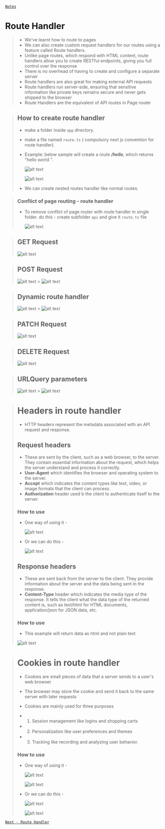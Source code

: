 [`Notes`](../../README.md)

# Route Handler

> - We've learnt how to route to pages
> - We can also create custom request handlers for our routes using a feature called Route handlers.
> - Unlike page routes, which respond with HTML content, route handlers allow you to
>   create RESTful endpoints, giving you full control over the response
> - There is no overhead of having to create and configure a separate server
> - Route handlers are also great for making external API requests
> - Route handlers run server-side, ensuring that sensitive information like private
>   keys remains secure and never gets shipped to the browser
> - Route Handlers are the equivalent of API routes in Page router

> ## How to create route handler
>
> - make a folder inside `app` directory.
> - make a file named `route.ts` ( compulsory next js convention for route handler).
> - Example: below sample will create a route **_/hello_**, which returns "hello world ".
>
>   ![alt text](image-1.png) 
>   
>   ![alt text](image.png)
>
> - We can create nested routes handler like normal routes.

> ### Conflict of page routing - route handler
>
> - To remove conflict of page router with route handler in single folder. do this - create subfolder `api` and give it `route.ts` file
>
>   ![alt text](image-2.png)

> ## GET Request
>
> ![alt text](Screenshot_20240731_120246.png)

> ## POST Request
>
> ![alt text](Screenshot_20240731_121314.png) > ![alt text](Screenshot_20240731_121251.png)

> ## Dynamic route handler
>
> ![alt text](Screenshot_20240731_130750.png) > ![alt text](Screenshot_20240731_130709.png)

> ## PATCH Request
>
> ![alt text](Screenshot_20240731_132113.png)

> ## DELETE Request
>
> ![alt text](image-3.png)

> ## URLQuery parameters
>
> ![alt text](image-4.png) > ![alt text](image-5.png)

> # Headers in route handler
>
> - HTTP headers represent the metadata associated with an API request and
>   response.
>
> ## Request headers
>
> - These are sent by the client, such as a web browser, to the server. They contain
>   essential information about the request, which helps the server understand and
>   process it correctly.
> - **User-Agent** which identifies the browser and operating system to the server.
> - **Accept** which indicates the content types like text, video, or image formats that
>   the client can process.
> - **Authorization** header used b the client to authenticate itself to the server.
>
> ### How to use
>
> - One way of using it -
>
>   ![alt text](image-7.png)
>
> - Or we can do this -
>
>   ![alt text](image-8.png)
>
> ## Response headers
>
> - These are sent back from the server to the client. They provide information about
>   the server and the data being sent in the response.
> - **Content-Type** header which indicates the media type of the response. It tells the
>   client what the data type of the returned content is, such as text/html for HTML
>   documents, application/json for JSON data, etc.
>
> ### How to use
>
> - This example will return data as html and not plain text
>
> ![alt text](image-9.png)

> # Cookies in route handler
>
> - Cookies are small pieces of data that a server sends to a user's web browser
> - The browser may store the cookie and send it back to the same server with later
requests
>
> - Cookies are mainly used for three purposes
> - 1. Session management like logins and shopping carts
> - 2. Personalization like user preferences and themes
> - 3. Tracking like recording and analyzing user behavior.
>
> ### How to use
>
> - One way of using it -
>
>   ![alt text](image-10.png) 
>   
>   ![alt text](image-11.png)
>
> - Or we can do this -
>
>   ![alt text](image-12.png)
>
>   ![alt text](image-13.png)

[`Next - Route Handler`](./Route-handler.md)
